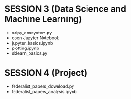 # SESSION 3 (Data Science and Machine Learning)

- scipy_ecosystem.py
- open Jupyter Notebook
- jupyter_basics.ipynb
- plotting.ipynb
- sklearn_basics.py



# SESSION 4 (Project)

- federalist_papers_download.py
- federalist_papers_analysis.ipynb
